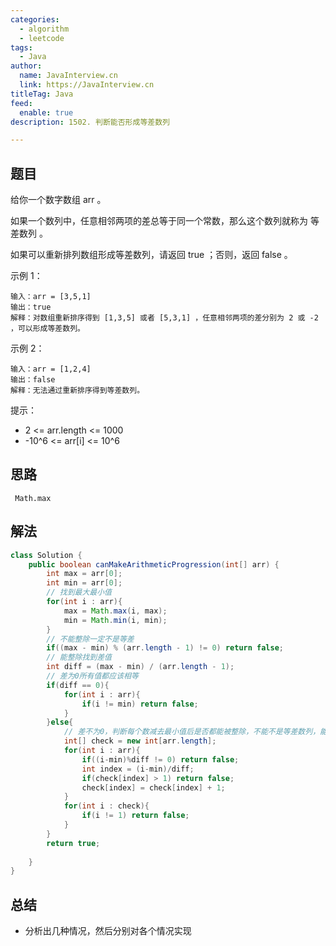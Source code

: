 ```yaml
---
categories:
  - algorithm
  - leetcode
tags:
  - Java
author: 
  name: JavaInterview.cn
  link: https://JavaInterview.cn
titleTag: Java
feed:
  enable: true
description: 1502. 判断能否形成等差数列

---
```


## 题目

给你一个数字数组 arr 。

如果一个数列中，任意相邻两项的差总等于同一个常数，那么这个数列就称为 等差数列 。

如果可以重新排列数组形成等差数列，请返回 true ；否则，返回 false 。



示例 1：

    输入：arr = [3,5,1]
    输出：true
    解释：对数组重新排序得到 [1,3,5] 或者 [5,3,1] ，任意相邻两项的差分别为 2 或 -2 ，可以形成等差数列。
示例 2：

    输入：arr = [1,2,4]
    输出：false
    解释：无法通过重新排序得到等差数列。


提示：

* 2 <= arr.length <= 1000
* -10^6 <= arr[i] <= 10^6

## 思路

     Math.max

## 解法
```java
class Solution {
    public boolean canMakeArithmeticProgression(int[] arr) {
        int max = arr[0];
        int min = arr[0];
        // 找到最大最小值
        for(int i : arr){
            max = Math.max(i, max);
            min = Math.min(i, min);
        }
        // 不能整除一定不是等差
        if((max - min) % (arr.length - 1) != 0) return false;
        // 能整除找到差值
        int diff = (max - min) / (arr.length - 1);
        // 差为0所有值都应该相等
        if(diff == 0){
            for(int i : arr){
                if(i != min) return false;
            }  
        }else{
            // 差不为0，判断每个数减去最小值后是否都能被整除，不能不是等差数列，能的话存入对应相同大小的数组，等差数列计算出的数组每个位置值都是1
            int[] check = new int[arr.length];
            for(int i : arr){
                if((i-min)%diff != 0) return false;
                int index = (i-min)/diff;
                if(check[index] > 1) return false;
                check[index] = check[index] + 1;
            }
            for(int i : check){
                if(i != 1) return false;
            }
        }
        return true;
       
    }
}

```

## 总结

- 分析出几种情况，然后分别对各个情况实现 
